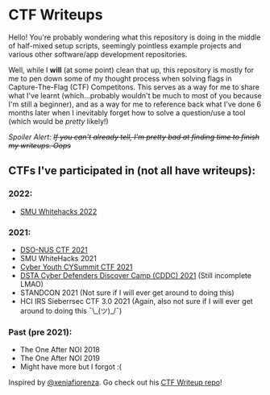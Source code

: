# CTF Writeups

Hello! You're probably wondering what this repository is doing in the middle of half-mixed setup scripts, seemingly pointless example projects and various other software/app development repositories. 

Well, while I **will** (at some point) clean that up, this repository is mostly for me to pen down some of my thought process when solving flags in Capture-The-Flag (CTF) Competitons. This serves as a way for me to share what I've learnt (which...probably wouldn't be much to most of you because I'm still a beginner), and as a way for me to reference back what I've done 6 months later when I inevitably forget how to solve a question/use a tool (which would be _pretty_ likely!)

_Spoiler Alert: ~~If you can't already tell, I'm pretty bad at finding time to finish my writeups. Oops~~_
## CTFs I've participated in (not all have writeups):

### 2022:
- [SMU Whitehacks 2022](2022-01-Whitehacks)

### 2021:
- [DSO-NUS CTF 2021](2021-00-DSO_NUS)
- SMU WhiteHacks 2021
- [Cyber Youth CYSummit CTF 2021](2021-01-CYSummit)
- [DSTA Cyber Defenders Discover Camp (CDDC) 2021](2021-02-CDDC) (Still incomplete LMAO)
- STANDCON 2021 (Not sure if I will ever get around to doing this)
- HCI IRS Sieberrsec CTF 3.0 2021 (Again, also not sure if I will ever get around to doing this ¯\\\_(ツ)_/¯)

### Past (pre 2021):
- The One After NOI 2018 
- The One After NOI 2019 
- Might have more but I forgot :(

Inspired by [@xeniafiorenza](https://github.com/xeniafiorenza). Go check out his [CTF Writeup repo](https://github.com/xeniafiorenza/CTF-Writeups)!